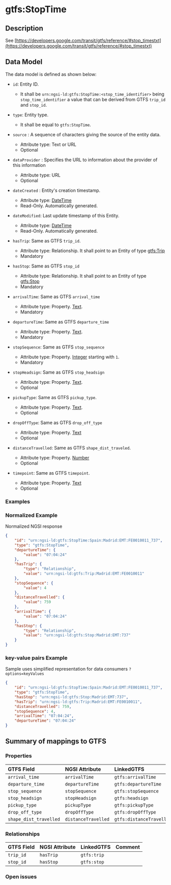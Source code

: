 # gtfs:StopTime

## Description

See
[https://developers.google.com/transit/gtfs/reference/#stop_timestxt](https://developers.google.com/transit/gtfs/reference/#stop_timestxt)

## Data Model

The data model is defined as shown below:

-   `id`: Entity ID.

    -   It shall be `urn:ngsi-ld:gtfs:StopTime:<stop_time_identifier>` being
        `stop_time_identifier` a value that can be derived from GTFS `trip_id`
        and `stop_id`.

-   `type`: Entity type.

    -   It shall be equal to `gtfs:StopTime`.

-   `source` : A sequence of characters giving the source of the entity data.

    -   Attribute type: Text or URL
    -   Optional

-   `dataProvider` : Specifies the URL to information about the provider of this
    information

    -   Attribute type: URL
    -   Optional

-   `dateCreated` : Entity's creation timestamp.

    -   Attribute type: [DateTime](https://schema.org/DateTime)
    -   Read-Only. Automatically generated.

-   `dateModified`: Last update timestamp of this Entity.

    -   Attribute type: [DateTime](https://schema.org/DateTime)
    -   Read-Only. Automatically generated.

-   `hasTrip`: Same as GTFS `trip_id`.

    -   Attribute type: Relationship. It shall point to an Entity of type
        [gtfs:Trip](../../Trip/doc/spec.md)
    -   Mandatory

-   `hasStop`: Same as GTFS `stop_id`

    -   Attribute type: Relationship. It shall point to an Entity of type
        [gtfs:Stop](../../Stop/doc/spec.md)
    -   Mandatory

-   `arrivalTime`: Same as GTFS `arrival_time`

    -   Attribute type: Property. [Text](https://schema.org/Text).
    -   Mandatory

-   `departureTime`: Same as GTFS `departure_time`

    -   Attribute type: Property. [Text](https://schema.org/Text).
    -   Mandatory

-   `stopSequence`: Same as GTFS `stop_sequence`

    -   Attribute type: Property. [Integer](https://schema.org/Integer) starting
        with `1`.
    -   Mandatory

-   `stopHeadsign`: Same as GTFS `stop_headsign`

    -   Attribute type: Property. [Text](https://schema.org/Text).
    -   Optional

-   `pickupType`: Same as GTFS `pickup_type`.

    -   Attribute type: Property. [Text](https://schema.org/Text).
    -   Optional

-   `dropOffType`: Same as GTFS `drop_off_type`

    -   Attribute type: Property. [Text](https://schema.org/Text)
    -   Optional

-   `distanceTravelled`: Same as GTFS `shape_dist_traveled`.

    -   Attribute type: Property. [Number](https://schema.org/Number)
    -   Optional

-   `timepoint`: Same as GTFS `timepoint`.
    -   Attribute type: Property. [Text](https://schema.org/Text)
    -   Optional

### Examples

### Normalized Example

Normalized NGSI response

```json
{
    "id": "urn:ngsi-ld:gtfs:StopTime:Spain:Madrid:EMT:FE0010011_737",
    "type": "gtfs:StopTime",
    "departureTime": {
        "value": "07:04:24"
    },
    "hasTrip": {
        "type": "Relationship",
        "value": "urn:ngsi-ld:gtfs:Trip:Madrid:EMT:FE0010011"
    },
    "stopSequence": {
        "value": 4
    },
    "distanceTravelled": {
        "value": 759
    },
    "arrivalTime": {
        "value": "07:04:24"
    },
    "hasStop": {
        "type": "Relationship",
        "value": "urn:ngsi-ld:gtfs:Stop:Madrid:EMT:737"
    }
}
```

### key-value pairs Example

Sample uses simplified representation for data consumers `?options=keyValues`


```json
{
    "id": "urn:ngsi-ld:gtfs:StopTime:Spain:Madrid:EMT:FE0010011_737",
    "type": "gtfs:StopTime",
    "hasStop": "urn:ngsi-ld:gtfs:Stop:Madrid:EMT:737",
    "hasTrip": "urn:ngsi-ld:gtfs:Trip:Madrid:EMT:FE0010011",
    "distanceTravelled": 759,
    "stopSequence": 4,
    "arrivalTime": "07:04:24",
    "departureTime": "07:04:24"
}
```

## Summary of mappings to GTFS

### Properties

| GTFS Field             | NGSI Attribute      | LinkedGTFS               | Comment |
| :--------------------- | :------------------ | :----------------------- | :------ |
| `arrival_time`         | `arrivalTime`       | `gtfs:arrivalTime`       |         |
| `departure_time`       | `departureTime`     | `gtfs:departureTime`     |         |
| `stop_sequence`        | `stopSequence`      | `gtfs:stopSequence`      |         |
| `stop_headsign`        | `stopHeadsign`      | `gtfs:headsign`          |         |
| `pickup_type`          | `pickupType`        | `gtfs:pickupType`        |         |
| `drop_off_type`        | `dropOffType`       | `gtfs:dropOffType`       |         |
| `shape_dist_travelled` | `distanceTravelled` | `gtfs:distanceTravelled` |         |

### Relationships

| GTFS Field | NGSI Attribute | LinkedGTFS  | Comment |
| :--------- | :------------- | :---------- | :------ |
| `trip_id`  | `hasTrip`      | `gtfs:trip` |         |
| `stop_id`  | `hasStop`      | `gtfs:stop` |         |

### Open issues
